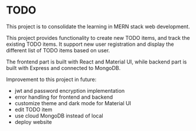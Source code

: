 # TODO

This project is to consolidate the learning in MERN stack web development.

This project provides functionality to create new TODO items, and track the existing TODO items. 
It support new user registration and display the different list of TODO items based on user.

The frontend part is built with React and Material UI, while backend part is built with Express and connected to MongoDB.

Improvement to this project in future: 
- jwt and password encryption implementation
- error handling for frontend and backend
- customize theme and dark mode for Material UI
- edit TODO item
- use cloud MongoDB instead of local
- deploy website
